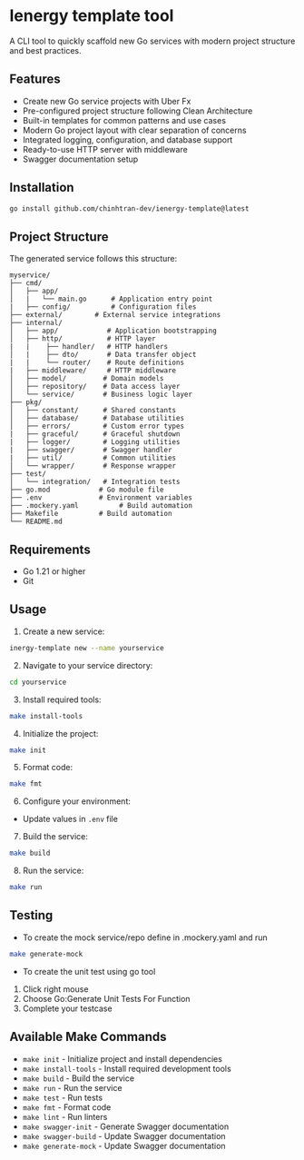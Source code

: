 # Ienergy template tool

A CLI tool to quickly scaffold new Go services with modern project structure and best practices.

## Features

- Create new Go service projects with Uber Fx
- Pre-configured project structure following Clean Architecture
- Built-in templates for common patterns and use cases
- Modern Go project layout with clear separation of concerns
- Integrated logging, configuration, and database support
- Ready-to-use HTTP server with middleware
- Swagger documentation setup

## Installation

```bash
go install github.com/chinhtran-dev/ienergy-template@latest
```

## Project Structure

The generated service follows this structure:

```
myservice/
├── cmd/
│   ├── app/
│   |   └── main.go      # Application entry point
|   ├── config/          # Configuration files
├── external/        # External service integrations
├── internal/
│   ├── app/            # Application bootstrapping
│   ├── http/           # HTTP layer
|   |    ├── handler/   # HTTP handlers
│   |    ├── dto/       # Data transfer object
|   |    └── router/    # Route definitions
|   ├── middleware/     # HTTP middleware
│   ├── model/         # Domain models
│   ├── repository/    # Data access layer
│   └── service/       # Business logic layer
├── pkg/
│   ├── constant/      # Shared constants
│   ├── database/      # Database utilities
│   ├── errors/        # Custom error types
|   ├── graceful/      # Graceful shutdown
|   ├── logger/        # Logging utilities
|   ├── swagger/       # Swagger handler
|   ├── util/          # Common utilities
│   └── wrapper/       # Response wrapper
├── test/
│   └── integration/   # Integration tests
├── go.mod            # Go module file
├── .env              # Environment variables
├── .mockery.yaml          # Build automation
├── Makefile          # Build automation
└── README.md
```

## Requirements

- Go 1.21 or higher
- Git

## Usage

1. Create a new service:
```bash
inergy-template new --name yourservice
```

2. Navigate to your service directory:
```bash
cd yourservice
```

3. Install required tools:
```bash
make install-tools
```

4. Initialize the project:
```bash
make init
```

5. Format code:
```bash
make fmt
```

6. Configure your environment:
- Update values in `.env` file

7. Build the service:
```bash
make build
```

8. Run the service:
```bash
make run
```

## Testing
- To create the mock service/repo define in .mockery.yaml and run
``` bash
make generate-mock
```
- To create the unit test using go tool
1. Click right mouse
2. Choose Go:Generate Unit Tests For Function
3. Complete your testcase

## Available Make Commands

- `make init` - Initialize project and install dependencies
- `make install-tools` - Install required development tools
- `make build` - Build the service
- `make run` - Run the service
- `make test` - Run tests
- `make fmt` - Format code
- `make lint` - Run linters
- `make swagger-init` - Generate Swagger documentation
- `make swagger-build` - Update Swagger documentation
- `make generate-mock` - Update Swagger documentation
